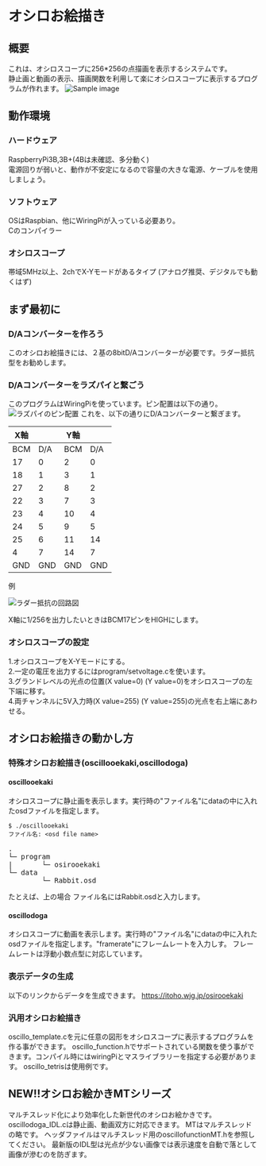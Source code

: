 # オシロお絵描き
## 概要
これは、オシロスコープに256\*256の点描画を表示するシステムです。  
静止画と動画の表示、描画関数を利用して楽にオシロスコープに表示するプログラムが作れます。
![Sample image](https://pbs.twimg.com/media/DuN4ZdfVsAAuScb?format=jpg&name=small) 
## 動作環境
### ハードウェア
RaspberryPi3B,3B+(4Bは未確認、多分動く)  
電源回りが弱いと、動作が不安定になるので容量の大きな電源、ケーブルを使用しましょう。

### ソフトウェア
OSはRaspbian、他にWiringPiが入っている必要あり。  
Cのコンパイラー
### オシロスコープ
帯域5MHz以上、2chでX-Yモードがあるタイプ
(アナログ推奨、デジタルでも動くはず)
## まず最初に
### D/Aコンバーターを作ろう
このオシロお絵描きには、２基の8bitD/Aコンバーターが必要です。ラダー抵抗型をお勧めします。
### D/Aコンバーターをラズパイと繋ごう
このプログラムはWiringPiを使っています。ピン配置は以下の通り。
![ラズパイのピン配置](http://homunet.sakura.ne.jp/wp/wp-content/uploads/2016/02/e04b2f5a506284f6b1cbb3b41b93d4d9.png)
これを、以下の通りにD/Aコンバーターと繋ぎます。

| X軸 |     | Y軸 |     |
| --- | --- | --- | --- |
| BCM | D/A | BCM | D/A |
| 17  | 0   | 2   | 0   |
| 18  | 1   | 3   | 1   |
| 27  | 2   | 8   | 2   |
| 22  | 3   | 7   | 3   |
| 23  | 4   | 10  | 4   |
| 24  | 5   | 9   | 5   |
| 25  | 6   | 11  | 14  |
| 4   | 7   | 14  | 7   |
| GND | GND | GND | GND |

例

![ラダー抵抗の回路図](https://i.imgur.com/M1lVp3i.png)

X軸に1/256を出力したいときはBCM17ピンをHIGHにします。
### オシロスコープの設定
1.オシロスコープをX-Yモードにする。  
2.一定の電圧を出力するにはprogram/setvoltage.cを使います。  
3.グランドレベルの光点の位置(X value=0) (Y value=0)をオシロスコープの左下端に移す。  
4.両チャンネルに5V入力時(X value=255) (Y value=255)の光点を右上端にあわせる。

## オシロお絵描きの動かし方
### 特殊オシロお絵描き(oscillooekaki,oscillodoga)
#### oscillooekaki
オシロスコープに静止画を表示します。実行時の"ファイル名"にdataの中に入れたosdファイルを指定します。  

```shell
$ ./oscillooekaki
ファイル名: <osd file name>
```
<pre>
.
└─ program
|       └─ osirooekaki
└─ data
        └─ Rabbit.osd
</pre>
たとえば、上の場合 ファイル名にはRabbit.osdと入力します。
#### oscillodoga
オシロスコープに動画を表示します。実行時の"ファイル名"にdataの中に入れたosdファイルを指定します。"framerate"にフレームレートを入力しす。
フレームレートは浮動小数点型に対応しています。
### 表示データの生成
以下のリンクからデータを生成できます。
https://itoho.wjg.jp/osirooekaki
### 汎用オシロお絵描き
oscillo_template.cを元に任意の図形をオシロスコープに表示するプログラムを作る事ができます。
oscillo_function.hでサポートされている関数を使う事ができます。コンパイル時にはwiringPiとマスライブラリーを指定する必要があります。
oscillo_tetrisは使用例です。

## NEW!!オシロお絵かきMTシリーズ
マルチスレッド化により効率化した新世代のオシロお絵かきです。
oscillodoga_IDL.cは静止画、動画双方に対応できます。
MTはマルチスレッドの略です。
ヘッダファイルはマルチスレッド用のoscillofunctionMT.hを参照してください。
最新版のIDL型は光点が少ない画像では表示速度を自動で落として画像が滲むのを防ぎます。
